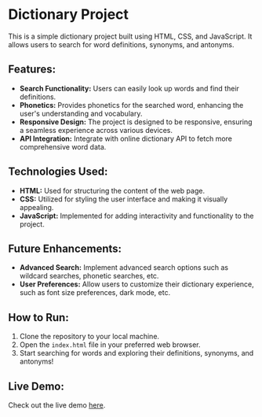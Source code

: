 # Dictionary Project

This is a simple dictionary project built using HTML, CSS, and JavaScript. It allows users to search for word definitions, synonyms, and antonyms.

## Features:
- **Search Functionality:** Users can easily look up words and find their definitions.
- **Phonetics:** Provides phonetics for the searched word, enhancing the user's understanding and vocabulary.
- **Responsive Design:** The project is designed to be responsive, ensuring a seamless experience across various devices.
- **API Integration:** Integrate with online dictionary API to fetch more comprehensive word data.

## Technologies Used:
- **HTML:** Used for structuring the content of the web page.
- **CSS:** Utilized for styling the user interface and making it visually appealing.
- **JavaScript:** Implemented for adding interactivity and functionality to the project.

## Future Enhancements:
- **Advanced Search:** Implement advanced search options such as wildcard searches, phonetic searches, etc.
- **User Preferences:** Allow users to customize their dictionary experience, such as font size preferences, dark mode, etc.

## How to Run:
1. Clone the repository to your local machine.
2. Open the `index.html` file in your preferred web browser.
3. Start searching for words and exploring their definitions, synonyms, and antonyms!

## Live Demo:
Check out the live demo [here](https://dictionary-smith.netlify.app/).
